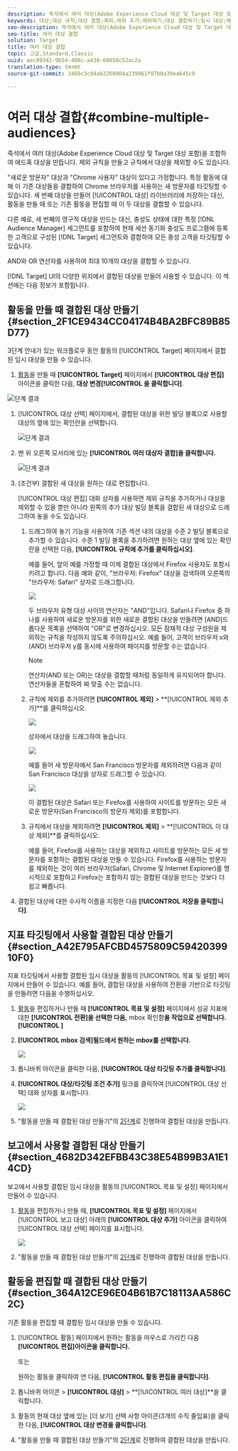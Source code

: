```yaml
---
description: 즉석에서 여러 대상(Adobe Experience Cloud 대상 및 Target 대상 포함)을 조합하여 애드혹 대상을 만듭니다. 제외 규칙을 만들고 규칙에서 대상을 제외할 수도 있습니다.
keywords: 대상;대상 규칙;대상 결합;제외;제외 추가;제외하기;대상 결합하기;임시 대상;애드혹 대상
seo-description: 즉석에서 여러 대상(Adobe Experience Cloud 대상 및 Target 대상 포함)을 조합하여 애드혹 대상을 만듭니다. 제외 규칙을 만들고 규칙에서 대상을 제외할 수도 있습니다.
seo-title: 여러 대상 결합
solution: Target
title: 여러 대상 결합
topic: 고급,Standard,Classic
uuid: aec09341-9b54-400c-a438-60058c52ac2a
translation-type: tm+mt
source-git-commit: 3460c3c04ab2260904a239961f07b0a39ea645c9

---
```



# 여러 대상 결합{#combine-multiple-audiences}

즉석에서 여러 대상(Adobe Experience Cloud 대상 및 Target 대상 포함)을 조합하여 애드혹 대상을 만듭니다. 제외 규칙을 만들고 규칙에서 대상을 제외할 수도 있습니다.

&quot;새로운 방문자&quot; 대상과 &quot;Chrome 사용자&quot; 대상이 있다고 가정합니다. 특정 활동에 대해 이 기존 대상들을 결합하여 Chrome 브라우저를 사용하는 새 방문자를 타깃팅할 수 있습니다. 세 번째 대상을 만들어 [!UICONTROL 대상] 라이브러리에 저장하는 대신, 활동을 만들 때 또는 기존 활동을 편집할 때 이 두 대상을 결합할 수 있습니다.

다른 예로, 세 번째의 영구적 대상을 만드는 대신, 충성도 상태에 대한 특정 [!DNL Audience Manager] 세그먼트를 포함하여 현재 세션 동기화 충성도 프로그램에 등록한 고객으로 구성된 [!DNL Target] 세그먼트와 결합하여 모든 충성 고객을 타깃팅할 수 있습니다.

AND와 OR 연산자를 사용하여 최대 10개의 대상을 결합할 수 있습니다.

[!DNL Target] UI의 다양한 위치에서 결합된 대상을 만들어 사용할 수 있습니다. 이 섹션에는 다음 정보가 포함됩니다.

## 활동을 만들 때 결합된 대상 만들기 {#section_2F1CE9434CC04174B4BA2BFC89B85D77}

3단계 안내가 있는 워크플로우 동안 활동의 [!UICONTROL Target] 페이지에서 결합된 임시 대상을 만들 수 있습니다.

1.   [활동](../c-activities/activities.md#concept_D317A95A1AB54674BA7AB65C7985BA03)을 만들 때 **[!UICONTROL Target]** 페이지에서 **[!UICONTROL 대상 편집]** 아이콘을 클릭한 다음, **대상 변경[!UICONTROL 을 클릭합니다]**.

   ![단계 결과](assets/edit_audience.png)

1. [!UICONTROL 대상 선택] 페이지에서, 결합된 대상을 위한 빌딩 블록으로 사용할 대상의 옆에 있는 확인란을 선택합니다.

   ![단계 결과](assets/combine_multiple_audiences1.png)

1. 맨 위 오른쪽 모서리에 있는 **[!UICONTROL 여러 대상자 결합]을 클릭합니다.**

   ![단계 결과](assets/combine_multiple_audiences2.png)

1. (조건부) 결합된 새 대상을 원하는 대로 편집합니다.

   [!UICONTROL 대상 편집] 대화 상자를 사용하면 제외 규칙을 추가하거나 대상을 제외할 수 있을 뿐만 아니라 왼쪽의 추가 대상 빌딩 블록을 결합된 새 대상으로 드래그하여 놓을 수도 있습니다.

   1. 드래그하여 놓기 기능을 사용하여 기존 섹션 내의 대상을 수준 2 빌딩 블록으로 추가할 수 있습니다. 수준 1 빌딩 블록을 추가하려면 원하는 대상 옆에 있는 확인란을 선택한 다음, **[!UICONTROL 규칙에 추가를 클릭하십시오]**.

      예를 들어, 앞의 예를 가정할 때 이제 결합된 대상에서 Firefox 사용자도 포함시키려고 합니다. 다음 예와 같이, &quot;브라우저: Firefox&quot; 대상을 검색하여 오른쪽의 &quot;브라우저: Safari&quot; 상자로 드래그합니다.

      ![](assets/combine_multiple_audiences3.png)

      두 브라우저 유형 대상 사이의 연산자는 &quot;AND&quot;입니다. Safari나 Firefox 중 하나를 사용하여 새로운 방문자를 위한 새로운 결합된 대상을 만들려면 [AND]드롭다운 목록을 선택하여 &quot;OR&quot;로 변경하십시오. 모든 잠재적 대상 구성원을 제외하는 규칙을 작성하지 않도록 주의하십시오. 예를 들어, 고객이 브라우저 x와(AND) 브라우저 y를 동시에 사용하여 페이지를 방문할 수는 없습니다.

      >[!NOTE]
      >
      >연산자(AND 또는 OR)는 대상을 결합할 때처럼 동일하게 유지되어야 합니다. 연산자들을 혼합하여 짜 맞출 수는 없습니다.

   1. 규칙에 제외를 추가하려면 **[!UICONTROL 제외]** &gt; **[!UICONTROL 제외 추가]**를 클릭하십시오.

      ![](assets/combine_multiple_audiences3a.png)

      상자에서 대상을 드래그하여 놓습니다.

      ![](assets/combine_multiple_audiences3b.png)

      예를 들어 새 방문자에서 San Francisco 방문자를 제외하려면 다음과 같이 San Francisco 대상을 상자로 드래그할 수 있습니다.

      ![](assets/combine_multiple_audiences3b2.png)

      이 결합된 대상은 Safari 또는 Firefox를 사용하여 사이트를 방문하는 모든 새로운 방문자(San Francisco의 방문자 제외)를 포함합니다.

   1. 규칙에서 대상을 제외하려면 **[!UICONTROL 제외]** &gt; **[!UICONTROL 이 대상 제외]**를 클릭하십시오.

      예를 들어, Firefox를 사용하는 대상을 제외하고 사이트를 방문하는 모든 새 방문자를 포함하는 결합된 대상을 만들 수 있습니다. Firefox를 사용하는 방문자를 제외하는 것이 여러 브라우저(Safari, Chrome 및 Internet Explorer)를 명시적으로 포함하고 Firefox는 포함하지 않는 결합된 대상을 만드는 것보다 더 쉽고 빠릅니다.

1. 결합된 대상에 대한 수사적 이름을 지정한 다음 **[!UICONTROL 저장을 클릭합니다]**.

## 지표 타깃팅에서 사용할 결합된 대상 만들기 {#section_A42E795AFCBD4575809C5942039910F0}

지표 타깃팅에서 사용할 결합된 임시 대상을 활동의 [!UICONTROL 목표 및 설정] 페이지에서 만들어 수 있습니다. 예를 들어, 결합된 대상을 사용하여 전환을 기반으로 타깃팅을 만들려면 다음을 수행하십시오.

1.   [활동](../c-activities/activities.md#concept_D317A95A1AB54674BA7AB65C7985BA03)을 편집하거나 만들 때 **[!UICONTROL 목표 및 설정]** 페이지에서 성공 지표에 대한 **[!UICONTROL 전환]을 선택한 다음,** mbox 확인함**을 작업으로 선택합니다.[!UICONTROL ]**
1. **[!UICONTROL mbox 검색]필드에서 원하는 mbox를 선택합니다.**

   ![](assets/combine_multiple_audiences4.png)

1. 톱니바퀴 아이콘을 클릭한 다음, **[!UICONTROL 대상 타깃팅 추가를 클릭합니다]**.
1. **[!UICONTROL 대상/타깃팅 조건 추가]** 링크를 클릭하여 [!UICONTROL 대상 선택] 대화 상자를 표시합니다.

   ![](assets/combine_multiple_audiences5.png)

1. &quot;활동을 만들 때 결합된 대상 만들기&quot;의 [2단계](../c-target/combining-multiple-audiences.md#section_2F1CE9434CC04174B4BA2BFC89B85D77)로 진행하여 결합된 대상을 만듭니다.

## 보고에서 사용할 결합된 대상 만들기 {#section_4682D342EFBB43C38E54B99B3A1E14CD}

보고에서 사용할 결합된 임시 대상을 활동의 [!UICONTROL 목표 및 설정] 페이지에서 만들어 수 있습니다.

1. [활동](../c-activities/activities.md#concept_D317A95A1AB54674BA7AB65C7985BA03)을 편집하거나 만들 때, **[!UICONTROL 목표 및 설정]** 페이지에서 [!UICONTROL 보고 대상] 아래의 **[!UICONTROL 대상 추가]** 아이콘을 클릭하여 [!UICONTROL 대상 선택] 페이지를 표시합니다.

   ![](assets/combine_multiple_audiences6.png)

1. &quot;활동을 만들 때 결합된 대상 만들기&quot;의 [2단계](../c-target/combining-multiple-audiences.md#section_2F1CE9434CC04174B4BA2BFC89B85D77)로 진행하여 결합된 대상을 만듭니다.

## 활동을 편집할 때 결합된 대상 만들기 {#section_364A12CE96E04B61B7C18113AA586C2C}

기존 활동을 편집할 때 결합된 임시 대상을 만들 수 있습니다.

1. [!UICONTROL 활동] 페이지에서 원하는 활동을 마우스로 가리킨 다음 **[!UICONTROL 편집]아이콘을 클릭합니다.**

   또는

   원하는 활동을 클릭하여 연 다음, **[!UICONTROL 활동 편집을 클릭합니다]**.

1. 톱니바퀴 아이콘 &gt; **[!UICONTROL 대상]** &gt; **[!UICONTROL 여러 대상]**을 클릭합니다.
1. 활동의 현재 대상 옆에 있는 [더 보기] 선택 사항 아이콘(3개의 수직 줄임표)을 클릭한 다음, **[!UICONTROL 대상 변경을 클릭합니다]**.
1. &quot;활동을 만들 때 결합된 대상 만들기&quot;의 [2단계](../c-target/combining-multiple-audiences.md#section_2F1CE9434CC04174B4BA2BFC89B85D77)로 진행하여 결합된 대상을 만듭니다.

